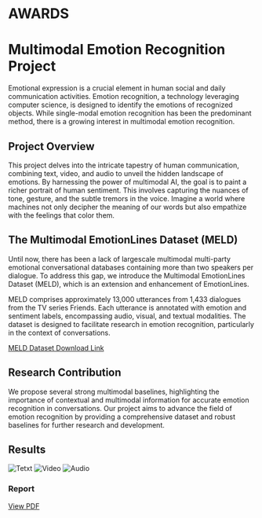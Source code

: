 # AWARDS
<p align="center">

</p>







# Multimodal Emotion Recognition Project

Emotional expression is a crucial element in human social and daily communication activities. Emotion recognition, a technology leveraging computer science, is designed to identify the emotions of recognized objects. While single-modal emotion recognition has been the predominant method, there is a growing interest in multimodal emotion recognition.

## Project Overview

This project delves into the intricate tapestry of human communication, combining text, video, and audio to unveil the hidden landscape of emotions. By harnessing the power of multimodal AI, the goal is to paint a richer portrait of human sentiment. This involves capturing the nuances of tone, gesture, and the subtle tremors in the voice. Imagine a world where machines not only decipher the meaning of our words but also empathize with the feelings that color them.

## The Multimodal EmotionLines Dataset (MELD)

Until now, there has been a lack of largescale multimodal multi-party emotional conversational databases containing more than two speakers per dialogue. To address this gap, we introduce the Multimodal EmotionLines Dataset (MELD), which is an extension and enhancement of EmotionLines.

MELD comprises approximately 13,000 utterances from 1,433 dialogues from the TV series Friends. Each utterance is annotated with emotion and sentiment labels, encompassing audio, visual, and textual modalities. The dataset is designed to facilitate research in emotion recognition, particularly in the context of conversations.

[MELD Dataset Download Link](https://www.kaggle.com/datasets/zaber666/meld-dataset)

## Research Contribution

We propose several strong multimodal baselines, highlighting the importance of contextual and multimodal information for accurate emotion recognition in conversations. Our project aims to advance the field of emotion recognition by providing a comprehensive dataset and robust baselines for further research and development.

## Results
![Tetxt](https://github.com/MSDEOKAR/Emotion-Detection-Using-Multi-Modal-AI/assets/109652802/43754c25-58b9-4616-bd93-263550e0c7ef)
![Video](https://github.com/MSDEOKAR/Emotion-Detection-Using-Multi-Modal-AI/assets/109652802/e9c218a7-66c2-451e-aa58-8746218d1ca9)
![Audio](https://github.com/MSDEOKAR/Emotion-Detection-Using-Multi-Modal-AI/assets/109652802/e2f4a1b9-665e-43d5-800d-8d58bcdca6d7)


### Report
[View PDF](https://app.luminpdf.com/viewer/65b384660fd90ecddd8f3fa4)
